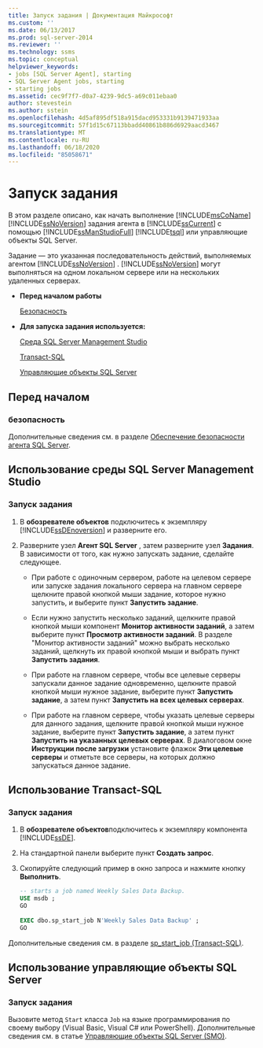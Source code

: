 ```yaml
---
title: Запуск задания | Документация Майкрософт
ms.custom: ''
ms.date: 06/13/2017
ms.prod: sql-server-2014
ms.reviewer: ''
ms.technology: ssms
ms.topic: conceptual
helpviewer_keywords:
- jobs [SQL Server Agent], starting
- SQL Server Agent jobs, starting
- starting jobs
ms.assetid: cec9f7f7-d0a7-4239-9dc5-a69c011ebaa0
author: stevestein
ms.author: sstein
ms.openlocfilehash: 4d5af895df518a915dacd953331b9139471933aa
ms.sourcegitcommit: 57f1d15c67113bbadd40861b886d6929aacd3467
ms.translationtype: MT
ms.contentlocale: ru-RU
ms.lasthandoff: 06/18/2020
ms.locfileid: "85058671"
---
```

# <a name="start-a-job"></a>Запуск задания
  В этом разделе описано, как начать выполнение [!INCLUDE[msCoName](../../includes/msconame-md.md)] [!INCLUDE[ssNoVersion](../../includes/ssnoversion-md.md)] задания агента в [!INCLUDE[ssCurrent](../../includes/sscurrent-md.md)] с помощью [!INCLUDE[ssManStudioFull](../../includes/ssmanstudiofull-md.md)] [!INCLUDE[tsql](../../includes/tsql-md.md)] или управляющие объекты SQL Server.  
  
 Задание — это указанная последовательность действий, выполняемых агентом [!INCLUDE[ssNoVersion](../../includes/ssnoversion-md.md)] . [!INCLUDE[ssNoVersion](../../includes/ssnoversion-md.md)] могут выполняться на одном локальном сервере или на нескольких удаленных серверах.  
  
-   **Перед началом работы**  
  
     [Безопасность](#Security)  
  
-   **Для запуска задания используется:**  
  
     [Среда SQL Server Management Studio](#SSMS)  
  
     [Transact-SQL](#TSQL)  
  
     [Управляющие объекты SQL Server](#SMO)  
  
##  <a name="before-you-begin"></a><a name="BeforeYouBegin"></a> Перед началом  
  
###  <a name="security"></a><a name="Security"></a> безопасность  
 Дополнительные сведения см. в разделе [Обеспечение безопасности агента SQL Server](implement-sql-server-agent-security.md).  
  
##  <a name="using-sql-server-management-studio"></a><a name="SSMS"></a> Использование среды SQL Server Management Studio  
  
### <a name="to-start-a-job"></a>Запуск задания  
  
1.  В **обозревателе объектов** подключитесь к экземпляру [!INCLUDE[ssDEnoversion](../../includes/ssdenoversion-md.md)] и разверните его.  
  
2.  Разверните узел **Агент SQL Server** , затем разверните узел **Задания**. В зависимости от того, как нужно запускать задание, сделайте следующее.  
  
    -   При работе с одиночным сервером, работе на целевом сервере или запуске задания локального сервера на главном сервере щелкните правой кнопкой мыши задание, которое нужно запустить, и выберите пункт **Запустить задание**.  
  
    -   Если нужно запустить несколько заданий, щелкните правой кнопкой мыши компонент **Монитор активности заданий**, а затем выберите пункт **Просмотр активности заданий**. В разделе "Монитор активности заданий" можно выбрать несколько заданий, щелкнуть их правой кнопкой мыши и выбрать пункт **Запустить задания**.  
  
    -   При работе на главном сервере, чтобы все целевые серверы запускали данное задание одновременно, щелкните правой кнопкой мыши нужное задание, выберите пункт **Запустить задание**, а затем пункт **Запустить на всех целевых серверах**.  
  
    -   При работе на главном сервере, чтобы указать целевые серверы для данного задания, щелкните правой кнопкой мыши нужное задание, выберите пункт **Запустить задание**, а затем пункт **Запустить на указанных целевых серверах**. В диалоговом окне **Инструкции после загрузки** установите флажок **Эти целевые серверы** и отметьте все серверы, на которых должно запускаться данное задание.  
  
##  <a name="using-transact-sql"></a><a name="TSQL"></a> Использование Transact-SQL  
  
### <a name="to-start-a-job"></a>Запуск задания  
  
1.  В **обозревателе объектов**подключитесь к экземпляру компонента [!INCLUDE[ssDE](../../includes/ssde-md.md)].  
  
2.  На стандартной панели выберите пункт **Создать запрос**.  
  
3.  Скопируйте следующий пример в окно запроса и нажмите кнопку **Выполнить**.  
  
    ```sql
    -- starts a job named Weekly Sales Data Backup.    
    USE msdb ;  
    GO  
  
    EXEC dbo.sp_start_job N'Weekly Sales Data Backup' ;  
    GO  
    ```  
  
 Дополнительные сведения см. в разделе [sp_start_job (Transact-SQL)](/sql/relational-databases/system-stored-procedures/sp-start-job-transact-sql).  
  
##  <a name="using-sql-server-management-objects"></a><a name="SMO"></a>Использование управляющие объекты SQL Server  

### <a name="to-start-a-job"></a>Запуск задания
  
 Вызовите метод `Start` класса `Job` на языке программирования по своему выбору (Visual Basic, Visual C# или PowerShell). Дополнительные сведения см. в статье [Управляющие объекты SQL Server (SMO)](https://msdn.microsoft.com/library/ms162169.aspx).  
